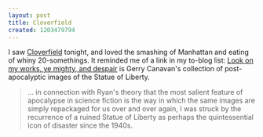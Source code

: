 ```yaml
---
layout: post
title: Cloverfield
created: 1203479794
---
```

I saw [Cloverfield](http://en.wikipedia.org/wiki/Cloverfield) tonight, and loved the smashing of Manhattan and eating of whiny 20-somethings.  It reminded me of a link in my to-blog list:  [Look on my works, ye mighty, and  despair](http://gerrycanavan.blogspot.com/2008/01/look-on-my-works-ye-mighty-and-despair.html) is Gerry Canavan's collection of post-apocalyptic images of the Statue of Liberty.

> ... in connection with Ryan's theory that the most salient feature of apocalypse in science fiction is the way in which the same images are simply repackaged for us over and over again, I was struck by the recurrence of a ruined Statue of Liberty as perhaps the quintessential icon of disaster since the 1940s.
